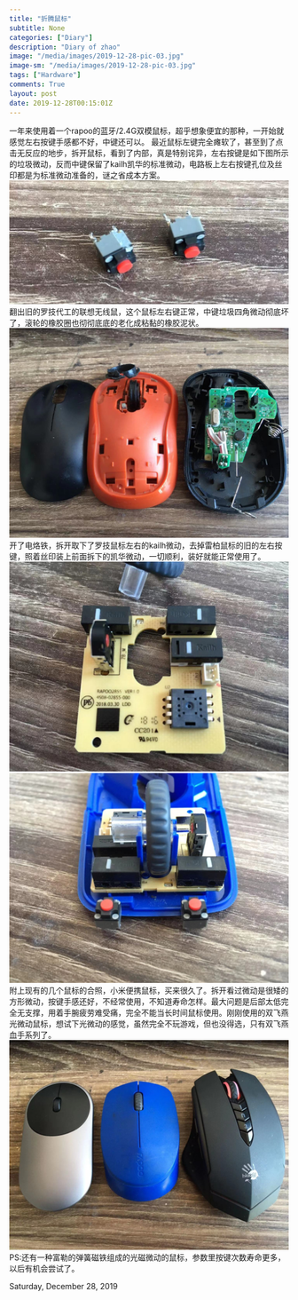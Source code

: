 ```yaml
---
title: "折腾鼠标"
subtitle: None
categories: ["Diary"]
description: "Diary of zhao"
image: "/media/images/2019-12-28-pic-03.jpg"
image-sm: "/media/images/2019-12-28-pic-03.jpg"
tags: ["Hardware"]
comments: True
layout: post 
date: 2019-12-28T00:15:01Z
---
```

一年来使用着一个rapoo的蓝牙/2.4G双模鼠标，超乎想象便宜的那种，一开始就感觉左右按键手感都不好，中键还可以。
最近鼠标左键完全瘫软了，甚至到了点击无反应的地步，拆开鼠标，看到了内部，真是特别诧异，左右按键是如下图所示的垃圾微动，反而中键保留了kailh凯华的标准微动，电路板上左右按键孔位及丝印都是为标准微动准备的，谜之省成本方案。
![垃圾微动](/media/images/2019-12-28-pic-01.jpg)
翻出旧的罗技代工的联想无线鼠，这个鼠标左右键正常，中键垃圾四角微动彻底坏了，滚轮的橡胶圈也彻彻底底的老化成粘黏的橡胶泥状。
![罗技鼠标](/media/images/2019-12-28-pic-02.jpg)
开了电烙铁，拆开取下了罗技鼠标左右的kailh微动，去掉雷柏鼠标的旧的左右按键，照着丝印装上前面拆下的凯华微动，一切顺利，装好就能正常使用了。
![换微动](/media/images/2019-12-28-pic-03.jpg)
![新旧微动对照](/media/images/2019-12-28-pic-04.jpg)
附上现有的几个鼠标的合照，小米便携鼠标，买来很久了。拆开看过微动是很矮的方形微动，按键手感还好，不经常使用，不知道寿命怎样。最大问题是后部太低完全无支撑，用着手腕疲劳难受痛，完全不能当长时间鼠标使用。刚刚使用的双飞燕光微动鼠标，想试下光微动的感觉，虽然完全不玩游戏，但也没得选，只有双飞燕血手系列了。
![鼠标合照](/media/images/2019-12-28-pic-05.jpg)
PS:还有一种富勒的弹簧磁铁组成的光磁微动的鼠标，参数里按键次数寿命更多，以后有机会尝试了。

Saturday, December 28, 2019